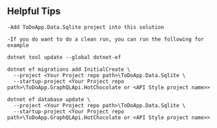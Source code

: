 ﻿
## Helpful Tips
	-Add ToDoApp.Data.Sqlite project into this solution

	-If you do want to do a clean run, you can run the following for example

	dotnet tool update --global dotnet-ef 

	dotnet ef migrations add InitialCreate \
	  --project <Your Project repo path>\ToDoApp.Data.Sqlite \
	  --startup-project <Your Project repo path>\ToDoApp.GraphQLApi.HotChocolate or <API Style project name>>

	dotnet ef database update \
	  --project <Your Project repo path>\ToDoApp.Data.Sqlite \
	  --startup-project <Your Project repo path>\ToDoApp.GraphQLApi.HotChocolate or <API Style project name>>